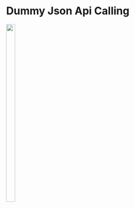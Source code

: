 # Dummy Json Api Calling

<p>
  <img src="https://github.com/user-attachments/assets/af1fb673-0bc7-4e72-9851-0bdfe13576d9"height="35%" width="22%">
</p>

